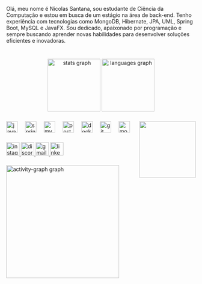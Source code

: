 <p align="left">Olá, meu nome é Nicolas Santana, sou estudante de Ciência da Computação e estou em busca de um estágio na área de back-end. Tenho experiência com tecnologias como MongoDB, Hibernate, JPA, UML, Spring Boot, MySQL e JavaFX. Sou dedicado, apaixonado por programação e sempre buscando aprender novas habilidades para desenvolver soluções eficientes e inovadoras.</p>

###

<br clear="both">

<div align="center">
  <img src="https://github-readme-stats.vercel.app/api?username=nicolassantana42&hide_title=false&hide_rank=false&show_icons=true&include_all_commits=true&count_private=true&disable_animations=false&theme=gruvbox_light&locale=en&hide_border=false" height="140" alt="stats graph"  />
  <img src="https://github-readme-stats.vercel.app/api/top-langs?username=nicolassantana42&locale=en&hide_title=false&layout=compact&card_width=320&langs_count=2&theme=gruvbox_light&hide_border=false" height="140" alt="languages graph"  />
</div>

###

<img align="right" height="150" src="https://i.pinimg.com/736x/70/0c/47/700c470a674590a39654df6e13559bd9.jpg"  />

###

<div align="left">
  <img src="https://skillicons.dev/icons?i=java" height="30" alt="java logo"  />
  <img width="12" />
  <img src="https://cdn.jsdelivr.net/gh/devicons/devicon/icons/spring/spring-original.svg" height="30" alt="spring logo"  />
  <img width="12" />
  <img src="https://cdn.jsdelivr.net/gh/devicons/devicon/icons/mysql/mysql-original.svg" height="30" alt="mysql logo"  />
  <img width="12" />
  <img src="https://cdn.jsdelivr.net/gh/devicons/devicon/icons/postgresql/postgresql-original.svg" height="30" alt="postgresql logo"  />
  <img width="12" />
  <img src="https://cdn.simpleicons.org/docker/2496ED" height="30" alt="docker logo"  />
  <img width="12" />
  <img src="https://cdn.simpleicons.org/git/F05032" height="30" alt="git logo"  />
  <img width="12" />
  <img src="https://cdn.simpleicons.org/mongodb/47A248" height="30" alt="mongodb logo"  />
</div>

###

<div align="left">
  <a href="https://www.instagram.com/nicolass__aa/" target="_blank">
    <img src="https://img.shields.io/static/v1?message=Instagram&logo=instagram&label=&color=E4405F&logoColor=white&labelColor=&style=for-the-badge" height="35" alt="instagram logo"  />
  </a>
  <a href="Zephyre_34" target="_blank">
    <img src="https://img.shields.io/static/v1?message=Discord&logo=discord&label=&color=7289DA&logoColor=white&labelColor=&style=for-the-badge" height="35" alt="discord logo"  />
  </a>
  <a href="nicolassantana361@gmail.com" target="_blank">
    <img src="https://img.shields.io/static/v1?message=Gmail&logo=gmail&label=&color=D14836&logoColor=white&labelColor=&style=for-the-badge" height="35" alt="gmail logo"  />
  </a>
  <a href="https://www.linkedin.com/in/nicolas-nicolas/" target="_blank">
    <img src="https://img.shields.io/static/v1?message=LinkedIn&logo=linkedin&label=&color=0077B5&logoColor=white&labelColor=&style=for-the-badge" height="35" alt="linkedin logo"  />
  </a>
</div>

###

<div align="left">
  <img src="https://github-readme-activity-graph.vercel.app/graph?username=nicolassantana42&radius=16&theme=gruvbox&area=true&order=5" height="300" alt="activity-graph graph"  />
</div>

###
